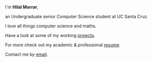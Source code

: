 ---
---

I'm **Hilal Morrar**,

an Undergraduate senior Computer Science student at UC Santa Cruz.

I love all things computer science and maths.

Have a look at some of my working [projects].

For more check out my academic & professional [resume].

Contact me by [email].

[projects]: /projects
[resume]: https://hilalmorrar.com/vitae/
[email]: mailto:hamorrar@ucsc.edu
